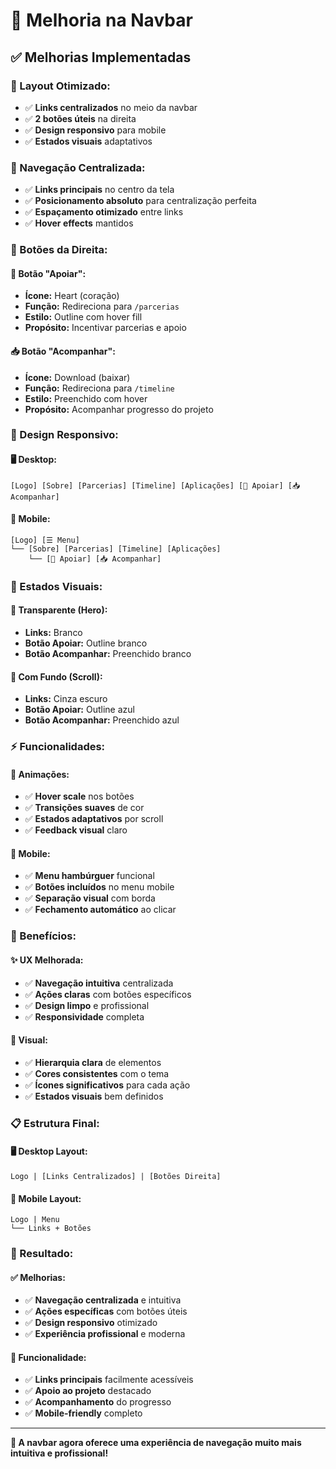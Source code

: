 # 🧭 Melhoria na Navbar

## ✅ **Melhorias Implementadas**

### **🎯 Layout Otimizado:**
- ✅ **Links centralizados** no meio da navbar
- ✅ **2 botões úteis** na direita
- ✅ **Design responsivo** para mobile
- ✅ **Estados visuais** adaptativos

### **🔗 Navegação Centralizada:**
- ✅ **Links principais** no centro da tela
- ✅ **Posicionamento absoluto** para centralização perfeita
- ✅ **Espaçamento otimizado** entre links
- ✅ **Hover effects** mantidos

### **🎯 Botões da Direita:**

#### **💖 Botão "Apoiar":**
- **Ícone:** Heart (coração)
- **Função:** Redireciona para `/parcerias`
- **Estilo:** Outline com hover fill
- **Propósito:** Incentivar parcerias e apoio

#### **📥 Botão "Acompanhar":**
- **Ícone:** Download (baixar)
- **Função:** Redireciona para `/timeline`
- **Estilo:** Preenchido com hover
- **Propósito:** Acompanhar progresso do projeto

### **📱 Design Responsivo:**

#### **🖥️ Desktop:**
```
[Logo] [Sobre] [Parcerias] [Timeline] [Aplicações] [💖 Apoiar] [📥 Acompanhar]
```

#### **📱 Mobile:**
```
[Logo] [☰ Menu]
└── [Sobre] [Parcerias] [Timeline] [Aplicações]
    └── [💖 Apoiar] [📥 Acompanhar]
```

### **🎨 Estados Visuais:**

#### **🌊 Transparente (Hero):**
- **Links:** Branco
- **Botão Apoiar:** Outline branco
- **Botão Acompanhar:** Preenchido branco

#### **📄 Com Fundo (Scroll):**
- **Links:** Cinza escuro
- **Botão Apoiar:** Outline azul
- **Botão Acompanhar:** Preenchido azul

### **⚡ Funcionalidades:**

#### **🔄 Animações:**
- ✅ **Hover scale** nos botões
- ✅ **Transições suaves** de cor
- ✅ **Estados adaptativos** por scroll
- ✅ **Feedback visual** claro

#### **📱 Mobile:**
- ✅ **Menu hambúrguer** funcional
- ✅ **Botões incluídos** no menu mobile
- ✅ **Separação visual** com borda
- ✅ **Fechamento automático** ao clicar

### **🎯 Benefícios:**

#### **✨ UX Melhorada:**
- ✅ **Navegação intuitiva** centralizada
- ✅ **Ações claras** com botões específicos
- ✅ **Design limpo** e profissional
- ✅ **Responsividade** completa

#### **🎨 Visual:**
- ✅ **Hierarquia clara** de elementos
- ✅ **Cores consistentes** com o tema
- ✅ **Ícones significativos** para cada ação
- ✅ **Estados visuais** bem definidos

### **📋 Estrutura Final:**

#### **🖥️ Desktop Layout:**
```
Logo | [Links Centralizados] | [Botões Direita]
```

#### **📱 Mobile Layout:**
```
Logo | Menu
└── Links + Botões
```

### **🎉 Resultado:**

#### **✅ Melhorias:**
- ✅ **Navegação centralizada** e intuitiva
- ✅ **Ações específicas** com botões úteis
- ✅ **Design responsivo** otimizado
- ✅ **Experiência profissional** e moderna

#### **🎯 Funcionalidade:**
- ✅ **Links principais** facilmente acessíveis
- ✅ **Apoio ao projeto** destacado
- ✅ **Acompanhamento** do progresso
- ✅ **Mobile-friendly** completo

---

**🎯 A navbar agora oferece uma experiência de navegação muito mais intuitiva e profissional!**

